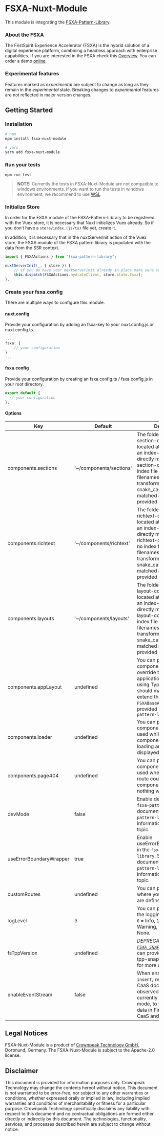 # FSXA-Nuxt-Module

This module is integrating the [FSXA-Pattern-Library](https://github.com/e-Spirit/fsxa-pattern-library).

### About the FSXA

The FirstSpirit Experience Accelerator (FSXA) is the hybrid solution of a digital
experience platform, combining a headless approach with enterprise capabilities.
If you are interested in the FSXA check this
[Overview](https://docs.e-spirit.com/module/fsxa/overview/benefits-hybrid/index.html). You can order
a demo [online](https://www.e-spirit.com/us/specialpages/forms/on-demand-demo/).

### Experimental features

Features marked as _experimental_ are subject to change as long as they remain in the _experimental_ state.
Breaking changes to _experimental_ features are not reflected in major version changes.

## Getting Started

### Installation

```bash
# npm
npm install fsxa-nuxt-module

# yarn
yarn add fsxa-nuxt-module
```

### Run your tests

```
npm run test
```

> **NOTE:** Currently the tests in FSXA-Nuxt-Module are not compatible to windows environments. If you want to run the tests in windows environment, we recommend to use [WSL](https://docs.microsoft.com/windows/wsl/install).

### Initialize Store

In order for the FSXA module of the FSXA-Pattern-Library to be registered with the Vuex store, it is necessary that Nuxt initializes Vuex already.
So if you don't have a `store/index.(js/ts)` file yet, create it.

In addition, it is necessary that in the nuxtServerInit action of the Vuex store, the FSXA module of the FSXA pattern library is populated with the data from the SSR context.

```typescript
import { FSXAActions } from "fsxa-pattern-library";

nuxtServerInit(_, { store }) {
    // if you do have your nextServerInit already in place make sure to include this line
    this.dispatch(FSXAActions.hydrateClient, store.state.fsxa);
},
```

### Create your fsxa.config

There are multiple ways to configure this module.

#### nuxt.config

Provide your configuration by adding an fsxa-key to your nuxt.config.js or nuxt.config.ts.

```javascript
...
fsxa: {
    // your configuration
}
...
```

#### fsxa.config

Provide your configuration by creating an fsxa.config.ts / fsxa.config.js in your root directory.

```javascript
export default {
  // your configuration
};
```

#### Options

| Key                     | Default                 | Description                                                                                                                                                                                                                                                                      |
| ----------------------- | ----------------------- | -------------------------------------------------------------------------------------------------------------------------------------------------------------------------------------------------------------------------------------------------------------------------------- |
| components.sections     | '~/components/sections' | The folder where all your section-components are located at. You can define an index-file which will directly map keys to section-components. If no index file exists the filenames will be transformed to snake_case and are matched against the key provided by FirstSpirit.   |
| components.richtext     | '~/components/richtext' | The folder where all your richtext-components are located at. You can define an index-file which will directly map keys to richtext-components. If no index file exists the filenames will be transformed to snake_case and are matched against the key provided by FirstSpirit. |
| components.layouts      | '~/components/layouts'  | The folder where all your layout-components are located at. You can define an index-file which will directly map keys to layout-components. If no index file exists the filenames will be transformed to snake_case and are matched against the key provided by FirstSpirit.     |
| components.appLayout    | undefined               | You can provide a component that will override the layout of the application. If you are using TypeScript you should make sure, that you extend the `FSXABaseAppLayout` that is provided by the `fsxa-pattern-library`                                                           |
| components.loader       | undefined               | You can provide a component that will be used while loading. If no component is returned, no loading animation is displayed.                                                                                                                                                     |
| components.page404      | undefined               | You can provide a component that will be used when no matching route could be found. If no component is returned, nothing will be displayed.                                                                                                                                     |
| devMode                 | false                   | Enable devMode in the `fsxa-pattern-library`. See documentation of `fsxa-pattern-library` for more information about this topic.                                                                                                                                                 |
| useErrorBoundaryWrapper | true                    | Enable useErrorBoundaryWrapper in the `fsxa-pattern-library`. See documentation of `fsxa-pattern-library` for more information about this topic.                                                                                                                                 |
| customRoutes            | undefined               | You can provide a path, where your custom routes are defined.                                                                                                                                                                                                                    |
| logLevel                | 3                       | You can provide a level for the logging. <br> `0` = Info, `1` = Log, `2` = Warning, `3` = Error, `4` = None.                                                                                                                                                                     |
| fsTppVersion            | undefined               | _DEPRECATED: use [`FSXA_SNAP_URL`](https://github.com/e-Spirit/fsxa-pattern-library/#snap-url) instead_ You can provide a version for tpp-snap. Check [this](https://www.npmjs.com/package/fs-tpp-api) out for more details.                                                     |
| enableEventStream       | false                   | When enabled, events for `insert`, `replace` and `delete` CaaS documents can be observed and handled. It's currently used in preview mode, to sync updated data in FirstSpirit with the CaaS and the App State.                                                                  |

## Legal Notices

FSXA-Nuxt-Module is a product of [Crownpeak Technology GmbH](http://www.e-spirit.com), Dortmund, Germany.
The FSXA-Nuxt-Module is subject to the Apache-2.0 license.

## Disclaimer

This document is provided for information purposes only.
Crownpeak Technology may change the contents hereof without notice.
This document is not warranted to be error-free, nor subject to any
other warranties or conditions, whether expressed orally or
implied in law, including implied warranties and conditions of
merchantability or fitness for a particular purpose. Crownpeak Technology
specifically disclaims any liability with respect to this document
and no contractual obligations are formed either directly or
indirectly by this document. The technologies, functionality, services,
and processes described herein are subject to change without notice.
